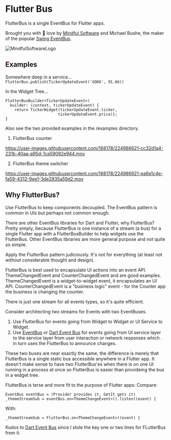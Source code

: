 # Flutter Bus

FlutterBus is a single EventBus for Flutter apps. 

Brought you with :green_heart: love by [Mindful Software](https://mindfulsoftware.com)
and Michael Bushe, the maker of the popular [Swing EventBus](https://repo1.maven.org/maven2/org/bushe/eventbus/1.4/).

![MindfulSoftwareLogo](https://user-images.githubusercontent.com/168178/224985990-480a1f94-d6dc-4382-acb0-da8ab11240bb.png)

## Examples

Somewhere deep in a service...
`
FlutterBus.publish(TickerUpdateEvent('GOOG', 91.66))
`

In the Widget Tree...

````
FlutterBusBuilder<TickerUpdateEvent>(
  builder: (context, tickerUpdateEvent) {
    return TickerWidget(tickerUpdateEvent.ticker, 
                       tickerUpdateEvent.price)};
}
````

Also see the two provided examples in the /examples directory.
1. FlutterBus counter


https://user-images.githubusercontent.com/168178/224986621-cc32d1a4-231b-40aa-a95d-1ca59092e944.mov



2. FlutterBus theme switcher


https://user-images.githubusercontent.com/168178/224986921-ea6e1c4e-fa59-4312-9ee1-3de2835a59d2.mov



## Why FlutterBus?

Use FlutterBus to keep components decoupled.  The EventBus
pattern is common in UIs but perhaps not common enough.

There are other EventBus libraries for Dart and Flutter, why FlutterBus?
Pretty simply, because FlutterBus is one instance of a stream (a bus)
for a single Flutter app with a FlutterBusBuilder to help widgets use
the FlutterBus.  Other EventBus libraries are more general purpose and
not quite so simple.

Apply the FlutterBus pattern judiciously. It's not for everything 
(at least not without considerable thought and design).

FlutterBus is best used to encapsulate UI actions into an event API.
ThemeChangedEvent and CounterChangedEvent and are good examples.
ThemeChangedEvent is a widget-to-widget event, it encapsulates an UI API.
CounterChangedEvent is a "business logic" event - for the Counter app the
business is changing the counter.

There is just one stream for all events types, so it's quite efficient.

Consider architecting two streams for Events with two EventBuses.
1) Use FlutterBus for events going from Widget to Widget or UI Service to Widget.
2) Use [EventBus](https://pub.dev/packages/event_bus) or 
   [Dart Event Bus](https://github.com/marcojakob/dart-event-bus)
   for events going from UI service layer
   to the service layer from user interaction or network responses which .
   in turn uses the FlutterBus to announce changes.

These two buses are near exactly the same, the difference is merely that
FlutterBus is a single static bus accessible anywhere in a Flutter app.
It doesn't make sense to have two FlutterBus'es when there is on one UI
running in a process at once so FlutterBus is easier than provideing
the bus in a widget tree.

FlutterBus is terse and more fit to the purpose of Flutter apps:
Compare:
```
EventBus eventBus = (Provider provides it, GetIt gets it)
_themeStreamSub = eventBus.on<ThemeChangeEvent>().listen((event) {
```
With:
```
_themeStreamSub = FlutterBus.on<ThemeChangeEvent>((event) {
```

Kudos to [Dart Event Bus](https://github.com/marcojakob/dart-event-bus) since
I stole the key one or two lines for FLutterBus from it.

